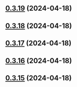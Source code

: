 ## [0.3.19](https://github.com/alancleyton/awesome-ui/compare/v0.3.18...v0.3.19) (2024-04-18)



## [0.3.18](https://github.com/alancleyton/awesome-ui/compare/v0.3.17...v0.3.18) (2024-04-18)



## [0.3.17](https://github.com/alancleyton/awesome-ui/compare/v0.3.16...v0.3.17) (2024-04-18)



## [0.3.16](https://github.com/alancleyton/awesome-ui/compare/v0.3.15...v0.3.16) (2024-04-18)



## [0.3.15](https://github.com/alancleyton/awesome-ui/compare/v0.3.14...v0.3.15) (2024-04-18)



